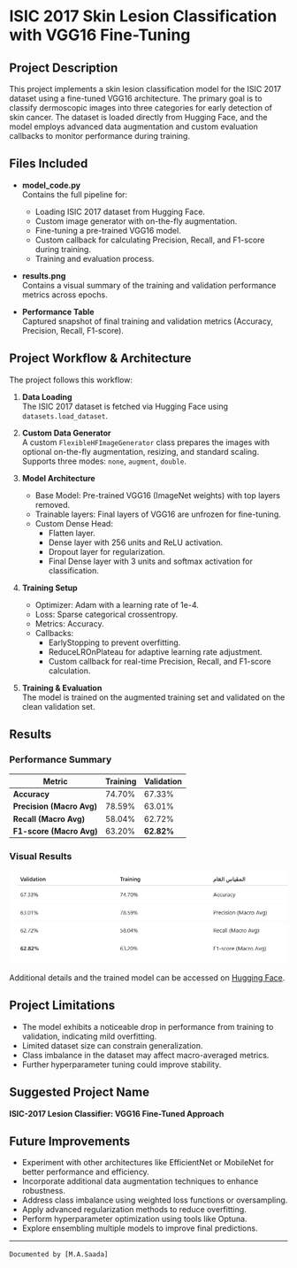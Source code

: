 # ISIC 2017 Skin Lesion Classification with VGG16 Fine-Tuning

## Project Description

This project implements a skin lesion classification model for the ISIC 2017 dataset using a fine-tuned VGG16 architecture. The primary goal is to classify dermoscopic images into three categories for early detection of skin cancer. The dataset is loaded directly from Hugging Face, and the model employs advanced data augmentation and custom evaluation callbacks to monitor performance during training.

## Files Included

- **model_code.py**  
  Contains the full pipeline for:
  - Loading ISIC 2017 dataset from Hugging Face.
  - Custom image generator with on-the-fly augmentation.
  - Fine-tuning a pre-trained VGG16 model.
  - Custom callback for calculating Precision, Recall, and F1-score during training.
  - Training and evaluation process.

- **results.png**  
  Contains a visual summary of the training and validation performance metrics across epochs.

- **Performance Table**  
  Captured snapshot of final training and validation metrics (Accuracy, Precision, Recall, F1-score).

## Project Workflow & Architecture

The project follows this workflow:

1. **Data Loading**  
   The ISIC 2017 dataset is fetched via Hugging Face using `datasets.load_dataset`.

2. **Custom Data Generator**  
   A custom `FlexibleHFImageGenerator` class prepares the images with optional on-the-fly augmentation, resizing, and standard scaling. Supports three modes: `none`, `augment`, `double`.

3. **Model Architecture**  
   - Base Model: Pre-trained VGG16 (ImageNet weights) with top layers removed.
   - Trainable layers: Final layers of VGG16 are unfrozen for fine-tuning.
   - Custom Dense Head:
     - Flatten layer.
     - Dense layer with 256 units and ReLU activation.
     - Dropout layer for regularization.
     - Final Dense layer with 3 units and softmax activation for classification.

4. **Training Setup**  
   - Optimizer: Adam with a learning rate of 1e-4.
   - Loss: Sparse categorical crossentropy.
   - Metrics: Accuracy.
   - Callbacks:
     - EarlyStopping to prevent overfitting.
     - ReduceLROnPlateau for adaptive learning rate adjustment.
     - Custom callback for real-time Precision, Recall, and F1-score calculation.

5. **Training & Evaluation**  
   The model is trained on the augmented training set and validated on the clean validation set.

## Results

### Performance Summary

| Metric                 | Training | Validation |
|-----------------------|----------|-------------|
| **Accuracy**           | 74.70%   | 67.33%      |
| **Precision (Macro Avg)** | 78.59%   | 63.01%      |
| **Recall (Macro Avg)**    | 58.04%   | 62.72%      |
| **F1-score (Macro Avg)**  | 63.20%   | **62.82%**  |

### Visual Results

![Training and Validation Results](results.png)

Additional details and the trained model can be accessed on [Hugging Face](https://huggingface.co/saada2024/isic-2017).

## Project Limitations

- The model exhibits a noticeable drop in performance from training to validation, indicating mild overfitting.
- Limited dataset size can constrain generalization.
- Class imbalance in the dataset may affect macro-averaged metrics.
- Further hyperparameter tuning could improve stability.

## Suggested Project Name

**ISIC-2017 Lesion Classifier: VGG16 Fine-Tuned Approach**

## Future Improvements

- Experiment with other architectures like EfficientNet or MobileNet for better performance and efficiency.
- Incorporate additional data augmentation techniques to enhance robustness.
- Address class imbalance using weighted loss functions or oversampling.
- Apply advanced regularization methods to reduce overfitting.
- Perform hyperparameter optimization using tools like Optuna.
- Explore ensembling multiple models to improve final predictions.

---

`Documented by [M.A.Saada]`
